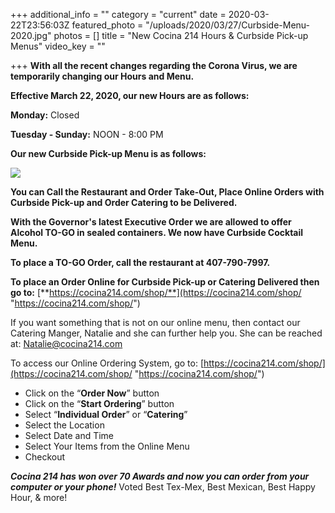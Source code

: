 +++
additional_info = ""
category = "current"
date = 2020-03-22T23:56:03Z
featured_photo = "/uploads/2020/03/27/Curbside-Menu-2020.jpg"
photos = []
title = "New Cocina 214 Hours & Curbside Pick-up Menus"
video_key = ""

+++
**With all the recent changes regarding the Corona Virus, we are temporarily changing our Hours and Menu.**

**Effective March 22, 2020, our new Hours are as follows:**

**Monday:** Closed

**Tuesday - Sunday:** NOON - 8:00 PM

**Our new Curbside Pick-up Menu is as follows:**

![](/uploads/2020/03/23/Curbside-Menu-2020.jpg)

**You can Call the Restaurant and Order Take-Out, Place Online Orders with Curbside Pick-up and Order Catering to be Delivered.**

**With the Governor's latest Executive Order we are allowed to offer Alcohol TO-GO in sealed containers. We now have Curbside Cocktail Menu.**

**To place a TO-GO Order, call the restaurant at 407-790-7997.**

**To place an Order Online for Curbside Pick-up or Catering Delivered then go to:** [**https://cocina214.com/shop/**](https://cocina214.com/shop/ "https://cocina214.com/shop/")

If you want something that is not on our online menu, then contact our Catering Manger, Natalie and she can further help you. She can be reached at: Natalie@cocina214.com

To access our Online Ordering System, go to: [https://cocina214.com/shop/](https://cocina214.com/shop/ "https://cocina214.com/shop/")

* Click on the “**Order Now**” button
* Click on the “**Start Ordering**” button
* Select “**Individual Order**” or “**Catering**”
* Select the Location
* Select Date and Time
* Select Your Items from the Online Menu
* Checkout

**_Cocina 214 has won over 70 Awards and now you can order from your computer or your phone!_** Voted Best Tex-Mex, Best Mexican, Best Happy Hour, & more!